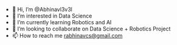- 👋 Hi, I’m @Abhinavl3v3l
- 👀 I’m interested in Data Science
- 🌱 I’m currently learning Robotics and AI
- 💞️ I’m looking to collaborate on Data Science + Robotics Project
- 📫 How to reach me rabhinavcs@gmail.com

<!---
Abhinavl3v3l/Abhinavl3v3l is a ✨ special ✨ repository because its `README.md` (this file) appears on your GitHub profile.
You can click the Preview link to take a look at your changes.
--->
